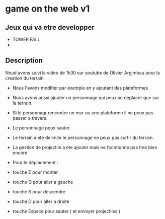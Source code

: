 # game on the web v1


## Jeux qui va etre developper
- TOWER FALL
- 
## Description
Noud avons suivi la video de 1h30 sur youtube de Olivier Argimbau pour la creation du terrain.
- Nous l'avons modifier par exemple en y ajoutant des plateformes
- Nous avons aussi ajouter un personnage qui peux se deplacer que sur le terrain.
- Si le personnagr rencontre un mur ou une plateforme il ne peux pas passer a travers.
- Le personnage peux sauter.
- Le terrain a ete delimite le personnage ne peux pas sortir du terrain.
- La gestion de projectile a ete ajouter mais ne focntionne pas tres bien encore 

- Pour le déplacement : 

- touche Z pour monter
- touche Q pour aller a gauche
- touche S pour descendre
- touche D pour aller a droite
- touche Espace pour sauter ( et envoyer projectiles )


